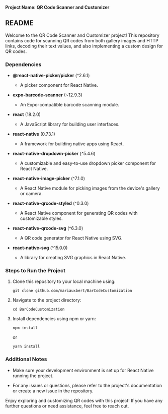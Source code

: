 
**Project Name: QR Code Scanner and Customizer**

## README

Welcome to the QR Code Scanner and Customizer project! This repository contains code for scanning QR codes from both gallery images and HTTP links, decoding their text values, and also implementing a custom design for QR codes.

### Dependencies

- **@react-native-picker/picker** (^2.6.1)
  - A picker component for React Native.
  
  
- **expo-barcode-scanner** (~12.9.3)
  - An Expo-compatible barcode scanning module.
  
- **react** (18.2.0)
  - A JavaScript library for building user interfaces.
  
- **react-native** (0.73.1)
  - A framework for building native apps using React.
  
- **react-native-dropdown-picker** (^5.4.6)
  - A customizable and easy-to-use dropdown picker component for React Native.
  
- **react-native-image-picker** (^7.1.0)
  - A React Native module for picking images from the device's gallery or camera.
  
- **react-native-qrcode-styled** (^0.3.0)
  - A React Native component for generating QR codes with customizable styles.
  
- **react-native-qrcode-svg** (^6.3.0)
  - A QR code generator for React Native using SVG.
  
- **react-native-svg** (^15.0.0)
  - A library for creating SVG graphics in React Native.

### Steps to Run the Project

1. Clone this repository to your local machine using:
   ```
   git clone github.com/mariauxbert/BarCodeCustomization
   ```

2. Navigate to the project directory:
   ```
   cd BarCodeCustomization
   ```

3. Install dependencies using npm or yarn:
   ```
   npm install
   ```
   or
   ```
   yarn install
   ```


### Additional Notes

- Make sure your development environment is set up for React Native  running the project.

- For any issues or questions, please refer to the project's documentation or create a new issue in the repository.

Enjoy exploring and customizing QR codes with this project! If you have any further questions or need assistance, feel free to reach out.